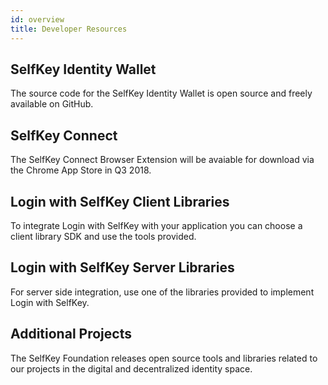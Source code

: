```yaml
---
id: overview
title: Developer Resources
---
```


## SelfKey Identity Wallet

The source code for the SelfKey Identity Wallet is open source and freely available on GitHub.

## SelfKey Connect

The SelfKey Connect Browser Extension will be avaiable for download via the Chrome App Store in Q3 2018.

## Login with SelfKey Client Libraries

To integrate Login with SelfKey with your application you can choose a client library SDK and use the tools provided.

## Login with SelfKey Server Libraries

For server side integration, use one of the libraries provided to implement Login with SelfKey.

## Additional Projects

The SelfKey Foundation releases open source tools and libraries related to our projects in the digital and decentralized identity space.  
